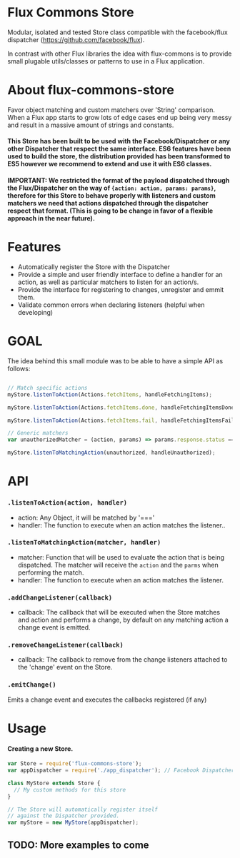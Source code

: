 # Flux Commons Store

Modular, isolated and tested Store class compatible with the facebook/flux dispatcher (https://github.com/facebook/flux).

In contrast with other Flux libraries the idea with flux-commons is to provide small plugable utils/classes or patterns to use in a Flux application.

# About flux-commons-store

Favor object matching and custom matchers over 'String' comparison. When a Flux app starts to grow lots of edge cases end up being very messy and result in a massive amount of strings and constants.

#### This Store has been built to be used with the Facebook/Dispatcher or any other Dispatcher that respect the same interface. ES6 features have been used to build the store, the distribution provided has been transformed to ES5 however we recommend to extend and use it with ES6 classes.

#### IMPORTANT: We restricted the format of the payload dispatched through the Flux/Dispatcher on the way of `{action: action, params: params}`, therefore for this Store to behave properly with listeners and custom matchers we need that actions dispatched through the dispatcher respect that format. (This is going to be change in favor of a flexible approach in the near future).

# Features

* Automatically register the Store with the Dispatcher
* Provide a simple and user friendly interface to define a handler for an action, as well as particular matchers to listen for an action/s.
* Provide the interface for registering to changes, unregister and emmit them.
* Validate common errors when declaring listeners (helpful when developing)


# GOAL

The idea behind this small module was to be able to have a simple API as follows:

```js

// Match specific actions
myStore.listenToAction(Actions.fetchItems, handleFetchingItems);

myStore.listenToAction(Actions.fetchItems.done, handleFetchingItemsDone);

myStore.listenToAction(Actions.fetchItems.fail, handleFetchingItemsFail);

// Generic matchers
var unauthorizedMatcher = (action, params) => params.response.status === 401;

myStore.listenToMatchingAction(unauthorized, handleUnauthorized);
```

# API

### `.listenToAction(action, handler)`

- action: Any Object, it will be matched by '==='
- handler: The function to execute when an action matches the listener..


### `.listenToMatchingAction(matcher, handler)`

- matcher: Function that will be used to evaluate the action that is being dispatched. The matcher will receive the `action` and the `parms` when performing the match.
- handler: The function to execute when an action matches the listener.


### `.addChangeListener(callback)`

- callback: The callback that will be executed when the Store matches and action and performs a change, by default on any matching action a change event is emitted.

### `.removeChangeListener(callback)`

- callback: The callback to remove from the change listeners attached to the 'change' event on the Store.

### `.emitChange()`

Emits a change event and executes the callbacks registered (if any)


# Usage



#### Creating a new Store.

```js
var Store = require('flux-commons-store');
var appDispatcher = require('./app_dispatcher'); // Facebook Dispatcher

class MyStore extends Store {
  // My custom methods for this store
}

// The Store will automatically register itself
// against the Dispatcher provided.
var myStore = new MyStore(appDispatcher);
```

## TODO: More examples to come
